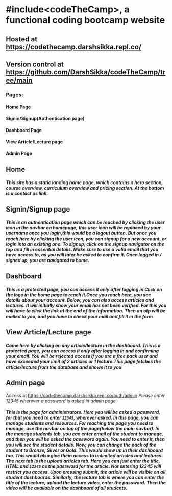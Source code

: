 # #include&lt;codeTheCamp&gt;, a functional coding bootcamp website

## Hosted at https://codethecamp.darshsikka.repl.co/

## Version control at https://github.com/DarshSikka/codeTheCamp/tree/main

### Pages:

#### Home Page

#### Signin/Signup(Authentication page)

#### Dashboard Page

#### View Article/Lecture page

#### Admin Page

## Home

##### This site has a static landing home page, which contains a hero section, course overview, curriculum overview and pricing section. At the bottom is a contact us link.

## Signin/Signup page

##### This is an authentication page which can be reached by clicking the user icon in the navbar on homepage, this user icon will be replaced by your username once you login,this would be a logout button. But once you reach here by clicking the user icon, you can signup for a new account, or login into an existing one. To signup, click on the signup navigator on the top and fill in essential details. Make sure to use a valid email that you have access to, as you will later be asked to confirm it. Once logged in / signed up, you are navigated to home.

## Dashboard

##### This is a protected page, you can access it only after logging in Click on the logo in the home page to reach it.Once you reach here, you see details about your account. Below, you can also access articles and lectures. It will initially show your email has not been verified. For this you will have to click the link at the end of the information. Then an otp will be mailed to you, and you have to check your mail and fill it in the form

## View Article/Lecture page

##### Come here by clicking on any article/lecture in the dashboard. This is a protected page, you can access it only after logging in and confirming your email. You will be rejected access if you are a free pack user and have exceeded your limit of 2 articles or 1 lecture.This page fetches the article/lecture from the database and shows it to you

## Admin page

Access at https://codethecamp.darshsikka.repl.co/auth/admin
_Please enter 12345 wherever a password is asked in admin page_

##### This is the page for administrators. Here you will be asked a password, for that you need to enter `12345`, wherever asked. In this page, you can manage students and resources. For reaching the page you need to manage, use the navbar on top of the page(below the main navbar). In the manage students tab, you can enter email of the student to manage, and then you will be asked the password again. You need to enter it, then you will see the student details. Now, you can change the pack of the student to Bronze, Silver or Gold. This would show up in their dashboard too. This would also give them access to unlimited articles and lectures. The next tab is the upload articles tab. Here you can just enter the title, HTML and `12345` as the password for the article. Not entering 12345 will restrict you access. Upon pressing submit, the article will be visible on all student dashboards. Similarly, the lecture tab is where you can enter the title of the lecture, upload the lecture video, enter the password. Then the video will be available on the dashboard of all students.
